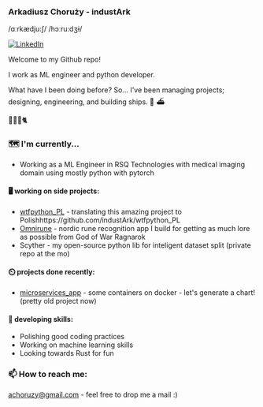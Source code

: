 ### Arkadiusz Choruży - industArk
/ɑːrkædju:ʃ/ /hɔːru:dʒɨ/

<a href="https://www.linkedin.com/in/arkadiuszchoruzy/"><img alt="LinkedIn" src="https://img.shields.io/badge/LinkedIn-Arkadiusz%20Choruzy-blue?style=flat-square&logo=linkedin"></a>

Welcome to my Github repo! 

I work as ML engineer and python developer. 

What have I been doing before?
So... I've been managing projects; designing, engineering, and building ships. :ship: :ferry:

:woman::baby::bearded_person::cat2:

### :world_map: I'm currently...

- Working as a ML Engineer in RSQ Technologies with medical imaging domain using mostly python with pytorch

#### :desktop_computer: working on side projects:

- [wtfpython_PL]([https://github.com/industArk/wtfpython_PL]) - translating this amazing project to Polishhttps://github.com/industArk/wtfpython_PL
- [Omnirune]([https://github.com/industArk/omnirune]) - nordic rune recognition app I build for getting as much lore as possible from God of War Ragnarok
- Scyther - my open-source python lib for inteligent dataset split (private repo at the mo)

#### ⏲️ projects done recently:

- [microservices_app](https://github.com/industArk/microservices_app) - some containers on docker - let's generate a chart! (pretty old project now)

#### :memo: developing skills:
- Polishing good coding practices
- Working on machine learning skills
- Looking towards Rust for fun

### 📫 How to reach me:
achoruzy@gmail.com - feel free to drop me a mail :)
